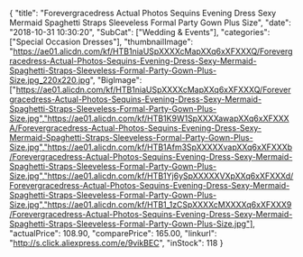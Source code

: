 {
	"title": "Forevergracedress Actual Photos Sequins Evening Dress Sexy Mermaid Spaghetti Straps Sleeveless Formal Party Gown Plus Size",
	"date": "2018-10-31 10:30:20",
	"SubCat": ["Wedding & Events"],
	"categories": ["Special Occasion Dresses"],
	"thumbnailImage": "https://ae01.alicdn.com/kf/HTB1niaUSpXXXXcMapXXq6xXFXXXQ/Forevergracedress-Actual-Photos-Sequins-Evening-Dress-Sexy-Mermaid-Spaghetti-Straps-Sleeveless-Formal-Party-Gown-Plus-Size.jpg_220x220.jpg",
	"BigImage": ["https://ae01.alicdn.com/kf/HTB1niaUSpXXXXcMapXXq6xXFXXXQ/Forevergracedress-Actual-Photos-Sequins-Evening-Dress-Sexy-Mermaid-Spaghetti-Straps-Sleeveless-Formal-Party-Gown-Plus-Size.jpg","https://ae01.alicdn.com/kf/HTB1K9W1SpXXXXawapXXq6xXFXXXA/Forevergracedress-Actual-Photos-Sequins-Evening-Dress-Sexy-Mermaid-Spaghetti-Straps-Sleeveless-Formal-Party-Gown-Plus-Size.jpg","https://ae01.alicdn.com/kf/HTB1Afm3SpXXXXXvapXXq6xXFXXXb/Forevergracedress-Actual-Photos-Sequins-Evening-Dress-Sexy-Mermaid-Spaghetti-Straps-Sleeveless-Formal-Party-Gown-Plus-Size.jpg","https://ae01.alicdn.com/kf/HTB1Yj6ySpXXXXXVXpXXq6xXFXXXd/Forevergracedress-Actual-Photos-Sequins-Evening-Dress-Sexy-Mermaid-Spaghetti-Straps-Sleeveless-Formal-Party-Gown-Plus-Size.jpg","https://ae01.alicdn.com/kf/HTB1_1zCSpXXXXcMXXXXq6xXFXXX9/Forevergracedress-Actual-Photos-Sequins-Evening-Dress-Sexy-Mermaid-Spaghetti-Straps-Sleeveless-Formal-Party-Gown-Plus-Size.jpg"],
	"actualPrice": 108.90,
	"comparePrice": 165.00,
	"linkurl": "http://s.click.aliexpress.com/e/9vikBEC",
	"inStock": 118
}
